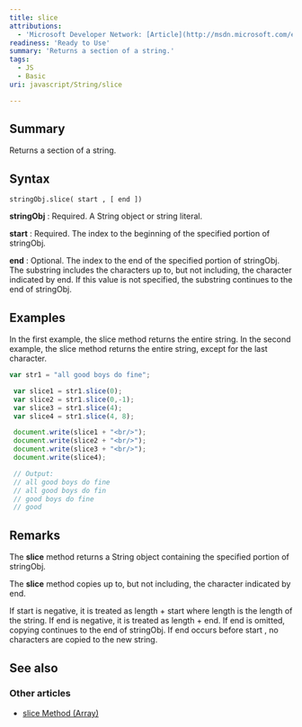 ```yaml
---
title: slice
attributions:
  - 'Microsoft Developer Network: [Article](http://msdn.microsoft.com/en-us/library/ie/6w1bzf9f(v=vs.94).aspx)'
readiness: 'Ready to Use'
summary: 'Returns a section of a string.'
tags:
  - JS
  - Basic
uri: javascript/String/slice

---
```

## Summary

Returns a section of a string.

## Syntax

    stringObj.slice( start , [ end ])

**stringObj**
:   Required. A String object or string literal.

**start**
:   Required. The index to the beginning of the specified portion of stringObj.

**end**
:   Optional. The index to the end of the specified portion of stringObj. The substring includes the characters up to, but not including, the character indicated by end. If this value is not specified, the substring continues to the end of stringObj.

## Examples

In the first example, the slice method returns the entire string. In the second example, the slice method returns the entire string, except for the last character.

``` js
var str1 = "all good boys do fine";

 var slice1 = str1.slice(0);
 var slice2 = str1.slice(0,-1);
 var slice3 = str1.slice(4);
 var slice4 = str1.slice(4, 8);

 document.write(slice1 + "<br/>");
 document.write(slice2 + "<br/>");
 document.write(slice3 + "<br/>");
 document.write(slice4);

 // Output:
 // all good boys do fine
 // all good boys do fin
 // good boys do fine
 // good
```

## Remarks

The **slice** method returns a String object containing the specified portion of stringObj.

The **slice** method copies up to, but not including, the character indicated by end.

If start is negative, it is treated as length + start where length is the length of the string. If end is negative, it is treated as length + end. If end is omitted, copying continues to the end of stringObj. If end occurs before start , no characters are copied to the new string.

## See also

### Other articles

-   [slice Method (Array)](/javascript/Array/slice)

